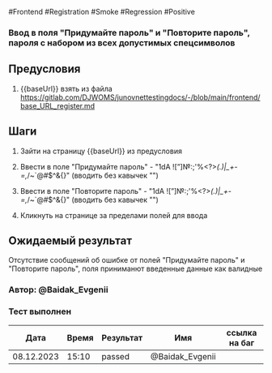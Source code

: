 #Frontend #Registration #Smoke #Regression #Positive

### Ввод в поля "Придумайте пароль" и "Повторите пароль", пароля c набором из всех допустимых спецсимволов

## Предусловия

1. {{baseUrl}} взять из файла https://gitlab.com/DJWOMS/junovnettestingdocs/-/blob/main/frontend/base_URL_register.md

## Шаги

1. Зайти на страницу {{baseUrl}} из предусловия

2. Ввести в поле "Придумайте пароль" - "1dA ![”]№:;'%<?>*(.)|_\+-=,*/~`@#$^&{}" (вводить без кавычек "")

3. Ввести в поле "Повторите пароль" - "1dA ![”]№:;'%<?>*(.)|_\+-=,*/~`@#$^&{}" (вводить без кавычек "")

4. Кликнуть на странице за пределами полей для ввода

## Ожидаемый результат

Отсутствие сообщений об ошибке от полей "Придумайте пароль" и "Повторите пароль", поля приниманют введенные данные как валидные

### Автор: @Baidak_Evgenii

### Тест выполнен
|     Дата    | Время | Результат   |   Имя  | ссылка на баг |
|     ---     |  ---  |    ---      |   ---  |      ---      |
|  08.12.2023 | 15:10 |   passed    | @Baidak_Evgenii |      |

